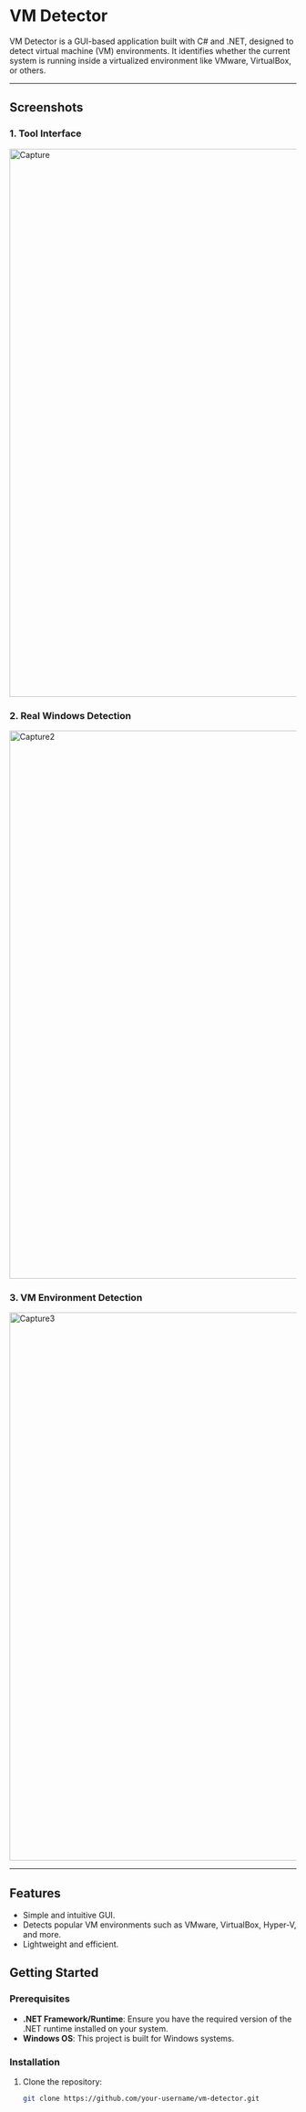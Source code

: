 # VM Detector  

VM Detector is a GUI-based application built with C# and .NET, designed to detect virtual machine (VM) environments. It identifies whether the current system is running inside a virtualized environment like VMware, VirtualBox, or others.

---

## Screenshots  

### 1. Tool Interface  
 <img width="960" alt="Capture" src="https://github.com/user-attachments/assets/054d4a7a-dcb6-457c-9e0c-52f04e09795d">


### 2. Real Windows Detection  
<img width="960" alt="Capture2" src="https://github.com/user-attachments/assets/c1b07f4f-3123-40ff-a77d-4787fdded0ce">



### 3. VM Environment Detection  
 <img width="960" alt="Capture3" src="https://github.com/user-attachments/assets/7f09b063-7fc2-43d8-9c2d-9fa4e2d6b06d">


---

## Features  
- Simple and intuitive GUI.  
- Detects popular VM environments such as VMware, VirtualBox, Hyper-V, and more.  
- Lightweight and efficient.  

## Getting Started  

### Prerequisites  
- **.NET Framework/Runtime**: Ensure you have the required version of the .NET runtime installed on your system.  
- **Windows OS**: This project is built for Windows systems.  

### Installation  
1. Clone the repository:  
   ```bash
   git clone https://github.com/your-username/vm-detector.git  
